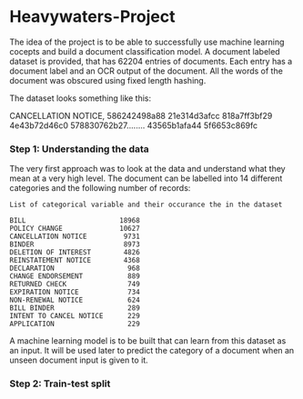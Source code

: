 # Heavywaters-Project

The idea of the project is to be able to successfully use machine learning cocepts and build a document classification model. A document labeled dataset is provided, that has 62204 entries of documents. Each entry has a document label and an OCR output of the document. All the words of the document was obscured using fixed length hashing. 

The dataset looks something like this:

CANCELLATION NOTICE, 586242498a88 21e314d3afcc 818a7ff3bf29 4e43b72d46c0 578830762b27........ 43565b1afa44 5f6653c869fc

### Step 1: Understanding the data
The very first approach was to look at the data and understand what they mean at a very high level. The document can be labelled into 14 different categories and the following number of records:
```
List of categorical variable and their occurance the in the dataset

BILL                       18968                                                                                             
POLICY CHANGE              10627
CANCELLATION NOTICE         9731
BINDER                      8973
DELETION OF INTEREST        4826
REINSTATEMENT NOTICE        4368
DECLARATION                  968
CHANGE ENDORSEMENT           889
RETURNED CHECK               749
EXPIRATION NOTICE            734
NON-RENEWAL NOTICE           624
BILL BINDER                  289
INTENT TO CANCEL NOTICE      229
APPLICATION                  229
```
A machine learning model is to be built that can learn from this dataset as an input. It will be used later to predict the category of a document when an unseen document input is given to it. 

### Step 2: Train-test split
